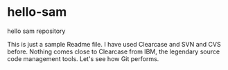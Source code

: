 # hello-sam
hello sam repository

This is just a sample Readme file. I have used Clearcase and SVN and CVS before. Nothing comes close to Clearcase from IBM, the legendary source code management tools. Let's see how Git performs. 

